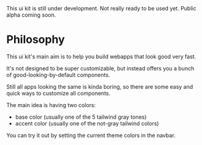 <script>
	import { Alert } from '$lib/components/base/alert';
</script>

<Alert title="Work in progress" class="mb-8 not-prose" type="warning" variant="default">
	<span>
		This ui kit is still under development. Not really ready to be used yet. Public alpha coming soon.
	</span>
</Alert>

# Philosophy

This ui kit's main aim is to help you build webapps that look good very fast.

It's not designed to be super customizable, but instead offers you a
bunch of good-looking-by-default components.

Still all apps looking the same is kinda boring, so there are some easy and quick ways to customize all components.

The main idea is having two colors:

- base color (usually one of the 5 tailwind gray tones)
- accent color (usually one of the not-gray tailwind colors)

You can try it out by setting the current theme colors in the navbar.
